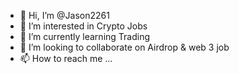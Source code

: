 - 👋 Hi, I’m @Jason2261
- 👀 I’m interested in Crypto Jobs
- 🌱 I’m currently learning Trading
- 💞️ I’m looking to collaborate on Airdrop & web 3 job 
- 📫 How to reach me ...

<!---
Jason2261/Jason2261 is a ✨ special ✨ repository because its `README.md` (this file) appears on your GitHub profile.
You can click the Preview link to take a look at your changes.
--->
